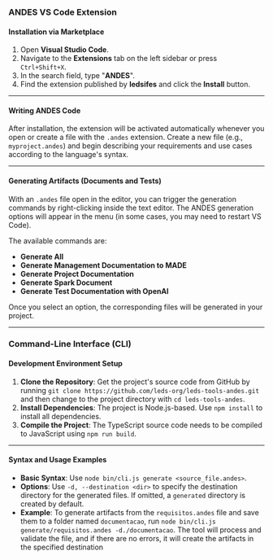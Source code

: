 ### ANDES VS Code Extension

#### Installation via Marketplace
1.  Open **Visual Studio Code**.
2.  Navigate to the **Extensions** tab on the left sidebar or press `Ctrl+Shift+X`.
3.  In the search field, type "**ANDES**".
4.  Find the extension published by **ledsifes** and click the **Install** button.

---

#### Writing ANDES Code
After installation, the extension will be activated automatically whenever you open or create a file with the `.andes` extension. Create a new file (e.g., `myproject.andes`) and begin describing your requirements and use cases according to the language's syntax.

---

#### Generating Artifacts (Documents and Tests)
With an `.andes` file open in the editor, you can trigger the generation commands by right-clicking inside the text editor. The ANDES generation options will appear in the menu (in some cases, you may need to restart VS Code).

The available commands are:
* **Generate All** 
* **Generate Management Documentation to MADE** 
* **Generate Project Documentation** 
* **Generate Spark Document** 
* **Generate Test Documentation with OpenAI** 

Once you select an option, the corresponding files will be generated in your project.

---

### Command-Line Interface (CLI)

#### Development Environment Setup
1.  **Clone the Repository**: Get the project's source code from GitHub by running `git clone https://github.com/leds-org/leds-tools-andes.git` and then change to the project directory with `cd leds-tools-andes`.
2.  **Install Dependencies**: The project is Node.js-based. Use `npm install` to install all dependencies.
3.  **Compile the Project**: The TypeScript source code needs to be compiled to JavaScript using `npm run build`.

---

#### Syntax and Usage Examples
* **Basic Syntax**: Use `node bin/cli.js generate <source_file.andes>`.
* **Options**: Use `-d, --destination <dir>` to specify the destination directory for the generated files. If omitted, a `generated` directory is created by default.
* **Example**: To generate artifacts from the `requisitos.andes` file and save them to a folder named `documentacao`, run `node bin/cli.js generate/requisitos.andes -d./documentacao`. The tool will process and validate the file, and if there are no errors, it will create the artifacts in the specified destination
